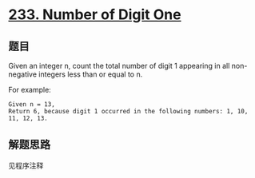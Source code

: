 # [233. Number of Digit One](https://leetcode.com/problems/number-of-digit-one/)

## 题目
Given an integer n, count the total number of digit 1 appearing in all non-negative integers less than or equal to n.

For example: 
```
Given n = 13,
Return 6, because digit 1 occurred in the following numbers: 1, 10, 11, 12, 13.
```

## 解题思路

见程序注释
